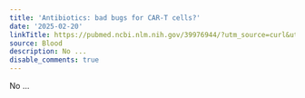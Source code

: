 ```yaml
---
title: 'Antibiotics: bad bugs for CAR-T cells?'
date: '2025-02-20'
linkTitle: https://pubmed.ncbi.nlm.nih.gov/39976944/?utm_source=curl&utm_medium=rss&utm_campaign=journals&utm_content=7603509&fc=None&ff=20250220170938&v=2.18.0.post9+e462414
source: Blood
description: No ...
disable_comments: true
---
```

No ...
